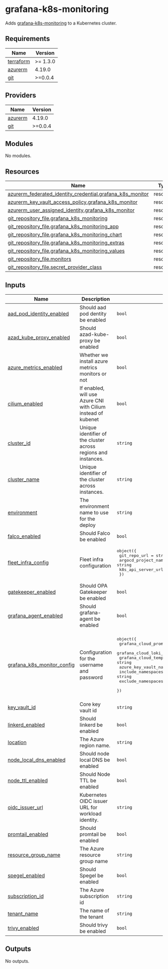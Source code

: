 # grafana-k8s-monitoring

Adds [grafana-k8s-monitoring](https://github.com/grafana/k8s-monitoring-helm/tree/main/charts/k8s-monitoring) to a Kubernetes cluster.

## Requirements

| Name | Version |
|------|---------|
| <a name="requirement_terraform"></a> [terraform](#requirement\_terraform) | >= 1.3.0 |
| <a name="requirement_azurerm"></a> [azurerm](#requirement\_azurerm) | 4.19.0 |
| <a name="requirement_git"></a> [git](#requirement\_git) | >=0.0.4 |

## Providers

| Name | Version |
|------|---------|
| <a name="provider_azurerm"></a> [azurerm](#provider\_azurerm) | 4.19.0 |
| <a name="provider_git"></a> [git](#provider\_git) | >=0.0.4 |

## Modules

No modules.

## Resources

| Name | Type |
|------|------|
| [azurerm_federated_identity_credential.grafana_k8s_monitor](https://registry.terraform.io/providers/hashicorp/azurerm/4.19.0/docs/resources/federated_identity_credential) | resource |
| [azurerm_key_vault_access_policy.grafana_k8s_monitor](https://registry.terraform.io/providers/hashicorp/azurerm/4.19.0/docs/resources/key_vault_access_policy) | resource |
| [azurerm_user_assigned_identity.grafana_k8s_monitor](https://registry.terraform.io/providers/hashicorp/azurerm/4.19.0/docs/resources/user_assigned_identity) | resource |
| [git_repository_file.grafana_k8s_monitoring](https://registry.terraform.io/providers/xenitab/git/latest/docs/resources/repository_file) | resource |
| [git_repository_file.grafana_k8s_monitoring_app](https://registry.terraform.io/providers/xenitab/git/latest/docs/resources/repository_file) | resource |
| [git_repository_file.grafana_k8s_monitoring_chart](https://registry.terraform.io/providers/xenitab/git/latest/docs/resources/repository_file) | resource |
| [git_repository_file.grafana_k8s_monitoring_extras](https://registry.terraform.io/providers/xenitab/git/latest/docs/resources/repository_file) | resource |
| [git_repository_file.grafana_k8s_monitoring_values](https://registry.terraform.io/providers/xenitab/git/latest/docs/resources/repository_file) | resource |
| [git_repository_file.monitors](https://registry.terraform.io/providers/xenitab/git/latest/docs/resources/repository_file) | resource |
| [git_repository_file.secret_provider_class](https://registry.terraform.io/providers/xenitab/git/latest/docs/resources/repository_file) | resource |

## Inputs

| Name | Description | Type | Default | Required |
|------|-------------|------|---------|:--------:|
| <a name="input_aad_pod_identity_enabled"></a> [aad\_pod\_identity\_enabled](#input\_aad\_pod\_identity\_enabled) | Should aad pod dentity be enabled | `bool` | `false` | no |
| <a name="input_azad_kube_proxy_enabled"></a> [azad\_kube\_proxy\_enabled](#input\_azad\_kube\_proxy\_enabled) | Should azad-kube-proxy be enabled | `bool` | `false` | no |
| <a name="input_azure_metrics_enabled"></a> [azure\_metrics\_enabled](#input\_azure\_metrics\_enabled) | Whether we install azure metrics monitors or not | `bool` | `false` | no |
| <a name="input_cilium_enabled"></a> [cilium\_enabled](#input\_cilium\_enabled) | If enabled, will use Azure CNI with Cilium instead of kubenet | `bool` | `false` | no |
| <a name="input_cluster_id"></a> [cluster\_id](#input\_cluster\_id) | Unique identifier of the cluster across regions and instances. | `string` | n/a | yes |
| <a name="input_cluster_name"></a> [cluster\_name](#input\_cluster\_name) | Unique identifier of the cluster across instances. | `string` | n/a | yes |
| <a name="input_environment"></a> [environment](#input\_environment) | The environment name to use for the deploy | `string` | n/a | yes |
| <a name="input_falco_enabled"></a> [falco\_enabled](#input\_falco\_enabled) | Should Falco be enabled | `bool` | `false` | no |
| <a name="input_fleet_infra_config"></a> [fleet\_infra\_config](#input\_fleet\_infra\_config) | Fleet infra configuration | <pre>object({<br/>    git_repo_url        = string<br/>    argocd_project_name = string<br/>    k8s_api_server_url  = string<br/>  })</pre> | n/a | yes |
| <a name="input_gatekeeper_enabled"></a> [gatekeeper\_enabled](#input\_gatekeeper\_enabled) | Should OPA Gatekeeper be enabled | `bool` | `false` | no |
| <a name="input_grafana_agent_enabled"></a> [grafana\_agent\_enabled](#input\_grafana\_agent\_enabled) | Should grafana-agent be enabled | `bool` | `false` | no |
| <a name="input_grafana_k8s_monitor_config"></a> [grafana\_k8s\_monitor\_config](#input\_grafana\_k8s\_monitor\_config) | Configuration for the username and password | <pre>object({<br/>    grafana_cloud_prometheus_host = string<br/>    grafana_cloud_loki_host       = string<br/>    grafana_cloud_tempo_host      = string<br/>    azure_key_vault_name          = string<br/>    include_namespaces            = string<br/>    exclude_namespaces            = optional(list(string), [])<br/>  })</pre> | <pre>{<br/>  "azure_key_vault_name": "",<br/>  "exclude_namespaces": [<br/>    ""<br/>  ],<br/>  "grafana_cloud_loki_host": "",<br/>  "grafana_cloud_prometheus_host": "",<br/>  "grafana_cloud_tempo_host": "",<br/>  "include_namespaces": ""<br/>}</pre> | no |
| <a name="input_key_vault_id"></a> [key\_vault\_id](#input\_key\_vault\_id) | Core key vault id | `string` | n/a | yes |
| <a name="input_linkerd_enabled"></a> [linkerd\_enabled](#input\_linkerd\_enabled) | Should linkerd be enabled | `bool` | `false` | no |
| <a name="input_location"></a> [location](#input\_location) | The Azure region name. | `string` | n/a | yes |
| <a name="input_node_local_dns_enabled"></a> [node\_local\_dns\_enabled](#input\_node\_local\_dns\_enabled) | Should node local DNS be enabled | `bool` | `false` | no |
| <a name="input_node_ttl_enabled"></a> [node\_ttl\_enabled](#input\_node\_ttl\_enabled) | Should Node TTL be enabled | `bool` | `false` | no |
| <a name="input_oidc_issuer_url"></a> [oidc\_issuer\_url](#input\_oidc\_issuer\_url) | Kubernetes OIDC issuer URL for workload identity. | `string` | n/a | yes |
| <a name="input_promtail_enabled"></a> [promtail\_enabled](#input\_promtail\_enabled) | Should promtail be enabled | `bool` | `false` | no |
| <a name="input_resource_group_name"></a> [resource\_group\_name](#input\_resource\_group\_name) | The Azure resource group name | `string` | n/a | yes |
| <a name="input_spegel_enabled"></a> [spegel\_enabled](#input\_spegel\_enabled) | Should Spegel be enabled | `bool` | `false` | no |
| <a name="input_subscription_id"></a> [subscription\_id](#input\_subscription\_id) | The Azure subscription id | `string` | n/a | yes |
| <a name="input_tenant_name"></a> [tenant\_name](#input\_tenant\_name) | The name of the tenant | `string` | n/a | yes |
| <a name="input_trivy_enabled"></a> [trivy\_enabled](#input\_trivy\_enabled) | Should trivy be enabled | `bool` | `false` | no |

## Outputs

No outputs.
